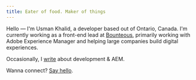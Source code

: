 ```yaml
---
title: Eater of food. Maker of things
---
```


Hello — I'm Usman Khalid, a developer based out of Ontario, Canada. I'm currently working as a front-end lead at [Bounteous](https://bounteous.com), primarily working with Adobe Experience Manager and helping large companies build digital experiences.

Occasionally, I [write](/posts) about development & AEM.
 
Wanna connect? [Say hello](mailto:usman.khalid@live.ca).
